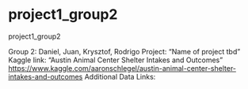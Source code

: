 # project1_group2
project1_group2

Group 2: Daniel, Juan, Krysztof, Rodrigo Project: “Name of project tbd” Kaggle link: “Austin Animal Center Shelter Intakes and Outcomes” https://www.kaggle.com/aaronschlegel/austin-animal-center-shelter-intakes-and-outcomes Additional Data Links:
